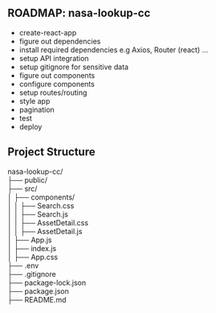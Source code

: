 ## ROADMAP: nasa-lookup-cc
- create-react-app 
- figure out dependencies 
- install required dependencies e.g Axios, Router (react) ... 
- setup API integration 
- setup gitignore for sensitive data
- figure out components 
- configure components 
- setup routes/routing 
- style app 
- pagination 
- test 
- deploy 


## Project Structure          

nasa-lookup-cc/               \
├── public/                   \
├── src/                      
│   ├── components/           \
│   │   ├── Search.css        \
│   │   ├── Search.js         \
│   │   ├── AssetDetail.css   \
│   │   ├── AssetDetail.js    \
│   ├── App.js                \
│   ├── index.js              \
│   ├── App.css               \
├── .env                      \
├── .gitignore                \
├── package-lock.json         \
├── package.json              
├── README.md                 
